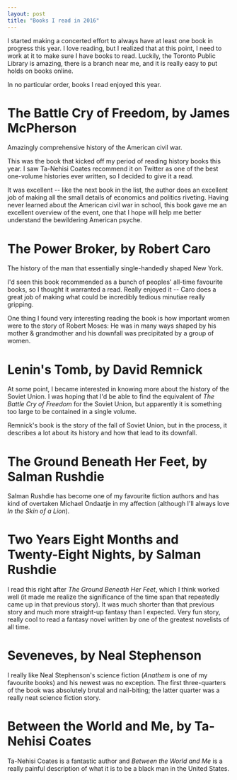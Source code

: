 ```yaml
---
layout: post
title: "Books I read in 2016"
---
```


I started making a concerted effort to always have at least one book in progress this year.
I love reading, but I realized that at this point, I need to work at it to make sure I have books to read.
Luckily, the Toronto Public Library is amazing, there is a branch near me, and it is really easy to put holds on books online.

In no particular order, books I read enjoyed this year.

# The Battle Cry of Freedom, by James McPherson

Amazingly comprehensive history of the American civil war.

This was the book that kicked off my period of reading history books this year.
I saw Ta-Nehisi Coates recommend it on Twitter as one of the best one-volume histories ever written, so I decided to give it a read.

It was excellent -- like the next book in the list, the author does an excellent job of making all the small details of economics and politics riveting.
Having never learned about the American civil war in school, this book gave me an excellent overview of the event, one that I hope will help me better understand the bewildering American psyche.

# The Power Broker, by Robert Caro

The history of the man that essentially single-handedly shaped New York.

I'd seen this book recommended as a bunch of peoples' all-time favourite books, so I thought it warranted a read.
Really enjoyed it -- Caro does a great job of making what could be incredibly tedious minutiae really gripping.

One thing I found very interesting reading the book is how important women were to the story of Robert Moses:
He was in many ways shaped by his mother & grandmother and his downfall was precipitated by a group of women.

# Lenin's Tomb, by David Remnick

At some point, I became interested in knowing more about the history of the Soviet Union.
I was hoping that I'd be able to find the equivalent of *The Battle Cry of Freedom* for the Soviet Union, but apparently it is something too large to be contained in a single volume.

Remnick's book is the story of the fall of Soviet Union, but in the process, it describes a lot about its history and how that lead to its downfall.


# The Ground Beneath Her Feet, by Salman Rushdie

Salman Rushdie has become one of my favourite fiction authors and has kind of overtaken Michael Ondaatje in my affection (although I'll always love *In the Skin of a Lion*).

# Two Years Eight Months and Twenty-Eight Nights, by Salman Rushdie

I read this right after *The Ground Beneath Her Feet*, which I think worked well (it made me realize the significance of the time span that repeatedly came up in that previous story).
It was much shorter than that previous story and much more straight-up fantasy than I expected.
Very fun story, really cool to read a fantasy novel written by one of the greatest novelists of all time.

# Seveneves, by Neal Stephenson

I really like Neal Stephenson's science fiction (*Anathem* is one of my favourite books) and his newest was no exception.
The first three-quarters of the book was absolutely brutal and nail-biting; the latter quarter was a really neat science fiction story.

# Between the World and Me, by Ta-Nehisi Coates

Ta-Nehisi Coates is a fantastic author and *Between the World and Me* is a really painful description of what it is to be a black man in the United States.
